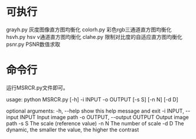 # 可执行
grayh.py 灰度图像直方图均衡化
colorh.py 彩色rgb三通道直方图均衡化
hsvh.py hsv v通道直方图均衡化
clahe.py 限制对比度的自适应直方图均衡化
psnr.py PSNR数值求取

# 命令行

运行MSRCR.py文件即可。

usage: python MSRCR.py [-h] -i INPUT -o OUTPUT [-s S] [-n N] [-d D]

optional arguments:
  -h, --help                       show this help message and exit
  -i INPUT, --input INPUT          Input image path
  -o OUTPUT, --output OUTPUT       Output image path
  -s S                             The scale (reference value)
  -n N                             The number of scale
  -d D                             The dynamic, the smaller the value, the higher the contrast
